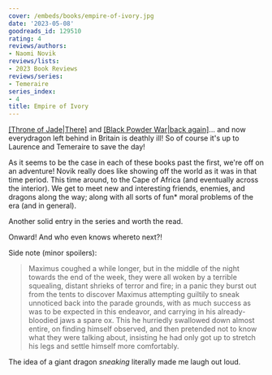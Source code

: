 ```yaml
---
cover: /embeds/books/empire-of-ivory.jpg
date: '2023-05-08'
goodreads_id: 129510
rating: 4
reviews/authors:
- Naomi Novik
reviews/lists:
- 2023 Book Reviews
reviews/series:
- Temeraire
series_index:
- 4
title: Empire of Ivory
---
```

[[Throne of Jade|There]]() and [[Black Powder War|back again]]()... and now everydragon left behind in Britain is deathly ill! So of course it's up to Laurence and Temeraire to save the day!

As it seems to be the case in each of these books past the first, we're off on an adventure! Novik really does like showing off the world as it was in that time period. This time around, to the Cape of Africa (and eventually across the interior). We get to meet new and interesting friends, enemies, and dragons along the way; along with all sorts of fun* moral problems of the era (and in general). 

Another solid entry in the series and worth the read. 

Onward! And who even knows whereto next?!

<!--more-->

Side note (minor spoilers):

> Maximus coughed a while longer, but in the middle of the night towards the end of the week, they were all woken by a terrible squealing, distant shrieks of terror and fire; in a panic they burst out from the tents to discover Maximus attempting guiltily to sneak unnoticed back into the parade grounds, with as much success as was to be expected in this endeavor, and carrying in his already-bloodied jaws a spare ox. This he hurriedly swallowed down almost entire, on finding himself observed, and then pretended not to know what they were talking about, insisting he had only got up to stretch his legs and settle himself more comfortably.

The idea of a giant dragon *sneaking* literally made me laugh out loud. 